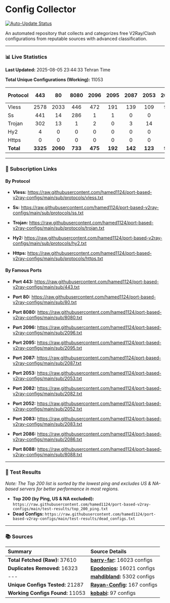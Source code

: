 # Config Collector

[![Auto-Update Status](https://github.com/hamed1124/port-based-v2ray-configs/actions/workflows/main.yml/badge.svg)](https://github.com/hamed1124/port-based-v2ray-configs/actions/workflows/main.yml)

An automated repository that collects and categorizes free V2Ray/Clash configurations from reputable sources with advanced classification.

---

### 📊 Live Statistics

**Last Updated:** 2025-08-05 23:44:33 Tehran Time

**Total Unique Configurations (Working):** 11053

| Protocol | 443 | 80 | 8080 | 2096 | 2095 | 2087 | 2053 | 2082 | 2052 | 2083 | 2086 | 8088 | Other Ports | Total |
|:---| :---: | :---: | :---: | :---: | :---: | :---: | :---: | :---: | :---: | :---: | :---: | :---: |:---:|:---:|
| Vless | 2578 | 2033 | 446 | 472 | 191 | 139 | 109 | 93 | 80 | 56 | 48 | 0 | 2825 | **9070** |
| Ss | 441 | 14 | 286 | 1 | 1 | 0 | 0 | 0 | 0 | 0 | 0 | 0 | 770 | **1513** |
| Trojan | 302 | 13 | 1 | 2 | 0 | 3 | 14 | 0 | 0 | 2 | 0 | 0 | 127 | **464** |
| Hy2 | 4 | 0 | 0 | 0 | 0 | 0 | 0 | 0 | 0 | 0 | 0 | 0 | 1 | **5** |
| Https | 0 | 0 | 0 | 0 | 0 | 0 | 0 | 0 | 0 | 0 | 0 | 0 | 1 | **1** |
| **Total** | **3325** | **2060** | **733** | **475** | **192** | **142** | **123** | **93** | **80** | **58** | **48** | **0** | **3724** | **11053** |

---

### 🚀 Subscription Links

#### By Protocol

- **Vless:**
  https://raw.githubusercontent.com/hamed1124/port-based-v2ray-configs/main/sub/protocols/vless.txt

- **Ss:**
  https://raw.githubusercontent.com/hamed1124/port-based-v2ray-configs/main/sub/protocols/ss.txt

- **Trojan:**
  https://raw.githubusercontent.com/hamed1124/port-based-v2ray-configs/main/sub/protocols/trojan.txt

- **Hy2:**
  https://raw.githubusercontent.com/hamed1124/port-based-v2ray-configs/main/sub/protocols/hy2.txt

- **Https:**
  https://raw.githubusercontent.com/hamed1124/port-based-v2ray-configs/main/sub/protocols/https.txt

#### By Famous Ports

- **Port 443:**
  https://raw.githubusercontent.com/hamed1124/port-based-v2ray-configs/main/sub/443.txt

- **Port 80:**
  https://raw.githubusercontent.com/hamed1124/port-based-v2ray-configs/main/sub/80.txt

- **Port 8080:**
  https://raw.githubusercontent.com/hamed1124/port-based-v2ray-configs/main/sub/8080.txt

- **Port 2096:**
  https://raw.githubusercontent.com/hamed1124/port-based-v2ray-configs/main/sub/2096.txt

- **Port 2095:**
  https://raw.githubusercontent.com/hamed1124/port-based-v2ray-configs/main/sub/2095.txt

- **Port 2087:**
  https://raw.githubusercontent.com/hamed1124/port-based-v2ray-configs/main/sub/2087.txt

- **Port 2053:**
  https://raw.githubusercontent.com/hamed1124/port-based-v2ray-configs/main/sub/2053.txt

- **Port 2082:**
  https://raw.githubusercontent.com/hamed1124/port-based-v2ray-configs/main/sub/2082.txt

- **Port 2052:**
  https://raw.githubusercontent.com/hamed1124/port-based-v2ray-configs/main/sub/2052.txt

- **Port 2083:**
  https://raw.githubusercontent.com/hamed1124/port-based-v2ray-configs/main/sub/2083.txt

- **Port 2086:**
  https://raw.githubusercontent.com/hamed1124/port-based-v2ray-configs/main/sub/2086.txt

- **Port 8088:**
  https://raw.githubusercontent.com/hamed1124/port-based-v2ray-configs/main/sub/8088.txt

---

### 🧪 Test Results
*Note: The Top 200 list is sorted by the lowest ping and excludes US & NA-based servers for better performance in most regions.*

- **Top 200 (by Ping, US & NA excluded):** `https://raw.githubusercontent.com/hamed1124/port-based-v2ray-configs/main/test-results/top_200_ping.txt`
- **Dead Configs:** `https://raw.githubusercontent.com/hamed1124/port-based-v2ray-configs/main/test-results/dead_configs.txt`

---

### 📚 Sources

| Summary | Source Details |
|:---|:---|
| **Total Fetched (Raw):** 37610 | **[barry-far](https://github.com/barry-far/V2ray-Config):** 16023 configs |
| **Duplicates Removed:** 16323 | **[Epodonios](https://github.com/Epodonios/v2ray-configs):** 16021 configs |
| --- | **[mahdibland](https://github.com/mahdibland/V2RayAggregator):** 5302 configs |
| **Unique Configs Tested:** 21287 | **[Rayan-Config](https://github.com/Rayan-Config/C-Sub):** 167 configs |
| **Working Configs Found:** 11053 | **[kobabi](https://github.com/liketolivefree/kobabi):** 97 configs |
